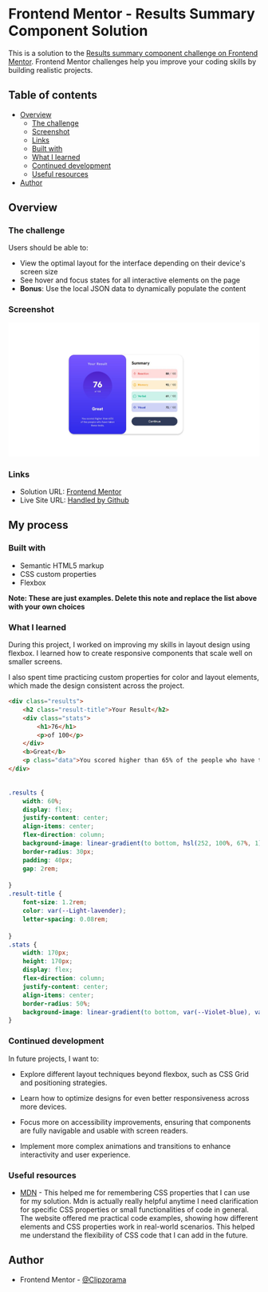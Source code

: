# Frontend Mentor - Results Summary Component Solution

This is a solution to the [Results summary component challenge on Frontend Mentor](https://www.frontendmentor.io/challenges/results-summary-component-CE_K6s0maV). Frontend Mentor challenges help you improve your coding skills by building realistic projects. 

## Table of contents

- [Overview](#overview)
  - [The challenge](#the-challenge)
  - [Screenshot](#screenshot)
  - [Links](#links)
  - [Built with](#built-with)
  - [What I learned](#what-i-learned)
  - [Continued development](#continued-development)
  - [Useful resources](#useful-resources)
- [Author](#author)


## Overview

### The challenge

Users should be able to:

- View the optimal layout for the interface depending on their device's screen size
- See hover and focus states for all interactive elements on the page
- **Bonus**: Use the local JSON data to dynamically populate the content

### Screenshot

![My Solution](./design/my_design.JPG)


### Links

- Solution URL: [Frontend Mentor](https://www.frontendmentor.io/solutions/results-summary-component-solution-vixMGimf_L)
- Live Site URL: [Handled by Github](https://clipzorama.github.io/Result-Summary-Component-Solution-F.M/)

## My process

### Built with

- Semantic HTML5 markup
- CSS custom properties
- Flexbox


**Note: These are just examples. Delete this note and replace the list above with your own choices**

### What I learned

During this project, I worked on improving my skills in layout design using flexbox. I learned how to create responsive components that scale well on smaller screens.

I also spent time practicing custom properties for color and layout elements, which made the design consistent across the project.

```html
<div class="results">
    <h2 class="result-title">Your Result</h2>
    <div class="stats">
        <h1>76</h1>
        <p>of 100</p>
    </div>
    <b>Great</b>
    <p class="data">You scored higher than 65% of the people who have taken these tests.</p>
</div>

```

```css

.results {
    width: 60%;
    display: flex;
    justify-content: center;
    align-items: center;
    flex-direction: column;
    background-image: linear-gradient(to bottom, hsl(252, 100%, 67%, 1), hsl(241, 81%, 54%));
    border-radius: 30px;
    padding: 40px;
    gap: 2rem;
    
}
.result-title {
    font-size: 1.2rem;
    color: var(--Light-lavender);
    letter-spacing: 0.08rem;
  
}
.stats {
    width: 170px;
    height: 170px;
    display: flex;
    flex-direction: column;
    justify-content: center;
    align-items: center;
    border-radius: 50%;
    background-image: linear-gradient(to bottom, var(--Violet-blue), var(--Persian-blue));
}

```


### Continued development

In future projects, I want to:

- Explore different layout techniques beyond flexbox, such as CSS Grid and positioning strategies.

- Learn how to optimize designs for even better responsiveness across more devices.

- Focus more on accessibility improvements, ensuring that components are fully navigable and usable with screen readers.

- Implement more complex animations and transitions to enhance interactivity and user experience.


### Useful resources

- [MDN](https://developer.mozilla.org/en-US/) - This helped me for remembering CSS properties that I can use for my solution. Mdn is actually really helpful anytime I need clarification for specific CSS properties or small functionalities of code in general. The website offered me practical code examples, showing how different elements and CSS properties work in real-world scenarios. This helped me understand the flexibility of CSS code that I can add in the future.

## Author

- Frontend Mentor - [@Clipzorama](https://www.frontendmentor.io/profile/Clipzorama)


